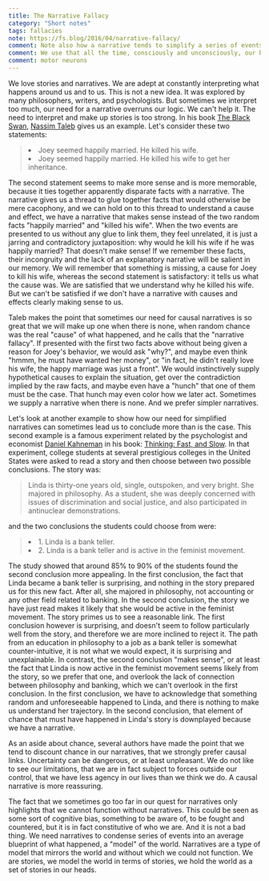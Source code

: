 ```yaml
---
title: The Narrative Fallacy
category: "Short notes"
tags: fallacies
note: https://fs.blog/2016/04/narrative-fallacy/
comment: Note also how a narrative tends to simplify a series of events, and can act as a summary, or a "model". Joey's story is now an instance of the general narrative of murderers motivated by money, a story to which we have had plenty of exposure in movies and books, we know the arc of that story if not the details, and maybe we'll just classify Joey's series of events under that storyline in our memory, and when we'll want to recall it, we'll just supply inferred details rather than the exact details. It is more economical to remember it that way. Taleb uses the expression "dimension reduction", which we also find in machine learning. a machine learning model abstracts out a "summary" model from a series of facts, condenses the facts into an average blueprint, which is smaller and easier to manipulate. Science in fact does the same too. it builds models of the world, finds general laws that relate a multiplicity of events into a "narrative" that we can consume and use.
comment: We use that all the time, consciously and unconsciously, our biology already does that for us. It is easy to find your way in the rooms of your place in the dark, because you have navigated the place so often that your brain has built a model of it, and uses that model to anticipate where you are and where you are going to be. 
comment: motor neurons
---
```


We love stories and narratives. We are adept at constantly interpreting what happens around us and to us. This is not a new idea. It was explored by many philosophers, writers, and psychologists. But sometimes we interpret too much, our need for a narrative overruns our logic. We can't help it. The need to interpret and make up stories is too strong. In his book <a href="https://www.amazon.com/Black-Swan-Improbable-Nicholas-Hardcover/dp/B00BR9W8GM/ref=sr_1_19?dchild=1&keywords=nassim+taleb&qid=1590886599&s=automotive&sr=1-19-catcorr">The Black Swan</a>, <a href="https://en.wikipedia.org/wiki/Nassim_Nicholas_Taleb">Nassim Taleb</a> gives us an example. Let's consider these two statements:

<blockquote>
<li>Joey seemed happily married. He killed his wife.</li>
<li>Joey seemed happily married. He killed his wife to get her inheritance.</li>
</blockquote>

The second statement seems to make more sense and is more memorable, because it ties together apparently disparate facts with a narrative. The narrative gives us a thread to glue together facts that would otherwise be mere cacophony, and we can hold on to this thread to understand a cause and effect, we have a narrative that makes sense instead of the two random facts "happily married" and "killed his wife". When the two events are presented to us without any glue to link them, they feel unrelated, it is just a jarring and contradictory juxtaposition: why would he kill his wife if he was happily married? That doesn't make sense! If we remember these facts, their incongruity and the lack of an explanatory narrative will be salient in our memory. We will remember that something is missing, a cause for Joey to kill his wife, whereas the second statement is satisfactory: it tells us what the cause was. We are satisfied that we understand why he killed his wife. But we can't be satisfied if we don't have a narrative with causes and effects clearly making sense to us. 

Taleb makes the point that sometimes our need for causal narratives is so great that we will make up one when there is none, when random chance was the real "cause" of what happened, and he calls that the "narrative fallacy". If presented with the first two facts above without being given a reason for Joey's behavior, we would ask "why?", and maybe even think "hmmm, he must have wanted her money", or "in fact, he didn't really love his wife, the happy marriage was just a front". We would instinctively supply hypothetical causes to explain the situation, get over the contradiction implied by the raw facts, and maybe even have a "hunch" that one of them must be the case. That hunch may even color how we later act. Sometimes we supply a narrative when there is none. And we prefer simpler narratives. 

Let's look at another example to show how our need for simplified narratives can sometimes lead us to conclude more than is the case. This second example is a famous experiment related by the psychologist and economist <a href="https://en.wikipedia.org/wiki/Daniel_Kahneman">Daniel Kahneman</a> in his book: <a href="https://www.amazon.com/Thinking-Kahneman-Impression-published-Doubleday/dp/B009JIF284/ref=sr_1_3?dchild=1&keywords=Kahneman&qid=1590886737&s=automotive&sr=1-3-catcorr">Thinking: Fast, and Slow</a>. In that experiment, college students at several prestigious colleges in the United States were asked to read a story and then choose between two possible conclusions. The story was:

<blockquote>
Linda is thirty-one years old, single, outspoken, and very bright. She majored in philosophy. As a student, she was deeply concerned with issues of discrimination and social justice, and also participated in antinuclear demonstrations.
</blockquote>

and the two conclusions the students could choose from were:

<blockquote>
<li>1. Linda is a bank teller.</li>
<li>2. Linda is a bank teller and is active in the feminist movement.</li>
</blockquote>

The study showed that around 85% to 90% of the students found the second conclusion more appealing. In the first conclusion, the fact that Linda became a bank teller is surprising, and nothing in the story prepared us for this new fact. After all, she majored in philosophy, not accounting or any other field related to banking. In the second conclusion, the story we have just read makes it likely that she would be active in the feminist movement. The story primes us to see a reasonable link. The first conclusion however is surprising, and doesn't seem to follow particularly well from the story, and therefore we are more inclined to reject it. The path from an education in philosophy to a job as a bank teller is somewhat counter-intuitive, it is not what we would expect, it is surprising and unexplainable. In contrast, the second conclusion "makes sense", or at least the fact that Linda is now active in the feminist movement seems likely from the story, so we prefer that one, and overlook the lack of connection between philosophy and banking, which we can't overlook in the first conclusion. In the first conclusion, we have to acknowledge that something random and unforeseeable happened to Linda, and there is nothing to make us understand her trajectory. In the second conclusion, that element of chance that must have happened in Linda's story is downplayed because we have a narrative. 

As an aside about chance, several authors have made the point that we tend to discount chance in our narratives, that we strongly prefer causal links. Uncertainty can be dangerous, or at least unpleasant. We do not like to see our limitations, that we are in fact subject to forces outside our control, that we have less agency in our lives than we think we do. A causal narrative is more reassuring.

The fact that we sometimes go too far in our quest for narratives only highlights that we cannot function without narratives. This could be seen as some sort of cognitive bias, something to be aware of, to be fought and countered, but it is in fact constitutive of who we are. And it is not a bad thing. We need narratives to condense series of events into an average blueprint of what happened, a "model" of the world. Narratives are a type of model that mirrors the world and without which we could not function. We are stories, we model the world in terms of stories, we hold the world as a set of stories in our heads.
